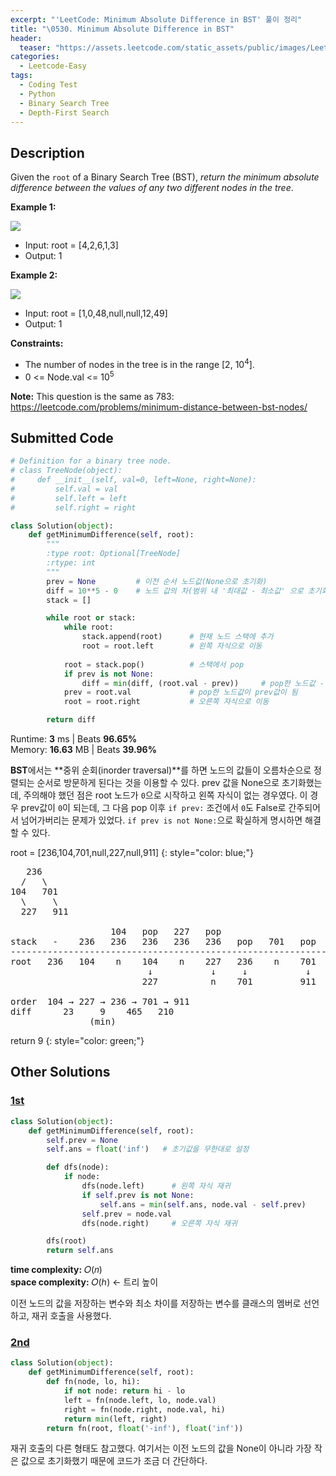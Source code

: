 ```yaml
---
excerpt: "'LeetCode: Minimum Absolute Difference in BST' 풀이 정리"
title: "\0530. Minimum Absolute Difference in BST"
header:
  teaser: "https://assets.leetcode.com/static_assets/public/images/LeetCode_Sharing.png"
categories:
  - Leetcode-Easy
tags:
  - Coding Test
  - Python
  - Binary Search Tree
  - Depth-First Search
---
```


## <i class="fa-solid fa-file-lines"></i> Description

Given the `root` of a Binary Search Tree (BST), *return the minimum absolute difference between the values of any two different nodes in the tree*.

**Example 1:**

![](https://assets.leetcode.com/uploads/2021/02/05/bst1.jpg)
- Input: root = [4,2,6,1,3]
- Output: 1

**Example 2:**

![](https://assets.leetcode.com/uploads/2021/02/05/bst2.jpg)
- Input: root = [1,0,48,null,null,12,49]
- Output: 1

**Constraints:**

- The number of nodes in the tree is in the range [2, 10<sup>4</sup>].
- 0 <= Node.val <= 10<sup>5</sup>

**Note:** This question is the same as 783: <a href="https://leetcode.com/problems/minimum-distance-between-bst-nodes/" target="_blank">https://leetcode.com/problems/minimum-distance-between-bst-nodes/</a>

## <i class="fa-solid fa-cloud-arrow-up"></i> Submitted Code

```python
# Definition for a binary tree node.
# class TreeNode(object):
#     def __init__(self, val=0, left=None, right=None):
#         self.val = val
#         self.left = left
#         self.right = right

class Solution(object):
    def getMinimumDifference(self, root):
        """
        :type root: Optional[TreeNode]
        :rtype: int
        """
        prev = None         # 이전 순서 노드값(None으로 초기화)
        diff = 10**5 - 0    # 노드 값의 차(범위 내 '최대값 - 최소값' 으로 초기화)
        stack = []

        while root or stack:
            while root:
                stack.append(root)      # 현재 노드 스택에 추가
                root = root.left        # 왼쪽 자식으로 이동
            
            root = stack.pop()          # 스택에서 pop
            if prev is not None:
                diff = min(diff, (root.val - prev))     # pop한 노드값 - 이전 순서 노드값
            prev = root.val             # pop한 노드값이 prev값이 됨
            root = root.right           # 오른쪽 자식으로 이동

        return diff
```
<i class="fa-solid fa-clock"></i> Runtime: **3** ms \| Beats **96.65%**    
<i class="fa-solid fa-memory"></i> Memory: **16.63** MB \| Beats **39.96%**

**BST**에서는 **중위 순회(inorder traversal)**를 하면 노드의 값들이 오름차순으로 정렬되는 순서로 방문하게 된다는 것을 이용할 수 있다. prev 값을 None으로 초기화했는데, 주의해야 했던 점은 root 노드가 `0`으로 시작하고 왼쪽 자식이 없는 경우였다. 이 경우 prev값이 `0`이 되는데, 그 다음 pop 이후 `if prev:` 조건에서 `0`도 False로 간주되어서 넘어가버리는 문제가 있었다. `if prev is not None:`으로 확실하게 명시하면 해결할 수 있다.

root = [236,104,701,null,227,null,911]
{: style="color: blue;"}
<pre>
   236
  /   \
104   701
  \     \   
  227   911

                   104   pop   227   pop
stack   -    236   236   236   236   236   pop   701   pop   911   pop
-----------------------------------------------------------------------
root   236   104    n    104    n    227   236    n    701    n    911
                          ↓           ↓     ↓           ↓           ↓
                         227          n    701         911          n

order  104 → 227 → 236 → 701 → 911
diff      23     9    465   210
               (min)  
</pre>

return 9
{: style="color: green;"}

## <i class="fa-solid fa-flask"></i> Other Solutions

### <a href="https://leetcode.com/problems/minimum-absolute-difference-in-bst/solutions/6672758/master-bst-in-order-traversal-to-find-mi-k5gd/" target="_blank">1st</a>

```python
class Solution(object):
    def getMinimumDifference(self, root):
        self.prev = None
        self.ans = float('inf')   # 초기값을 무한대로 설정

        def dfs(node):
            if node:
                dfs(node.left)      # 왼쪽 자식 재귀
                if self.prev is not None:
                    self.ans = min(self.ans, node.val - self.prev)
                self.prev = node.val
                dfs(node.right)     # 오른쪽 자식 재귀

        dfs(root)
        return self.ans
```
<i class="fa-solid fa-clock"></i> **time complexity:** 𝑂(𝑛)    
<i class="fa-solid fa-memory"></i> **space complexity:** 𝑂(ℎ) ← 트리 높이          

이전 노드의 값을 저장하는 변수와 최소 차이를 저장하는 변수를 클래스의 멤버로 선언하고, 재귀 호출을 사용했다.

### <a href="https://leetcode.com/problems/minimum-absolute-difference-in-bst/solutions/338515/python-recursive-by-leetcoder289-i01n/" target="_blank">2nd</a>

```python
class Solution(object):
    def getMinimumDifference(self, root):
        def fn(node, lo, hi):
            if not node: return hi - lo
            left = fn(node.left, lo, node.val)
            right = fn(node.right, node.val, hi)
            return min(left, right)
        return fn(root, float('-inf'), float('inf'))
```
재귀 호출의 다른 형태도 참고했다. 여기서는 이전 노드의 값을 None이 아니라 가장 작은 값으로 초기화했기 때문에 코드가 조금 더 간단하다.